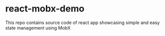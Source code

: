 # react-mobx-demo
This repo contains source code of react app showcasing simple and easy state management using MobX
